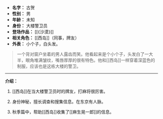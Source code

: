 
- **名字：** 古贺
- **性别：** 男
- **年龄：** 未知
- **身份：** 大楼警卫员
- **登场作品：** [[《沙漠》]]
- **相关角色：** [[西岛]]（同事，牌友）
- **外表：** 小个子，白头发。

> 一个背对窗户坐着的男人露齿而笑。他看起来是个小个子，头发白了一大半，眼角堆满皱纹，嘴唇厚厚的很有特色。他和[[西岛]]一样穿着深蓝色的制服，应该也是这栋大楼的警卫。

---

**介绍：** 

1. [[西岛]]在当大楼警卫员时的牌友，打麻将很厉害。

2. 身份神秘，擅长调查和搜集信息。在东京有人脉。

3. 秋季篇中，帮助[[西岛]]收集了[[麻生晃一郎]]的信息。
